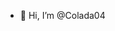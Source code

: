 - 👋 Hi, I’m @Colada04


<!---
Colada04/Colada04 is a ✨ special ✨ repository because its `README.md` (this file) appears on your GitHub profile.
You can click the Preview link to take a look at your changes.
--->
